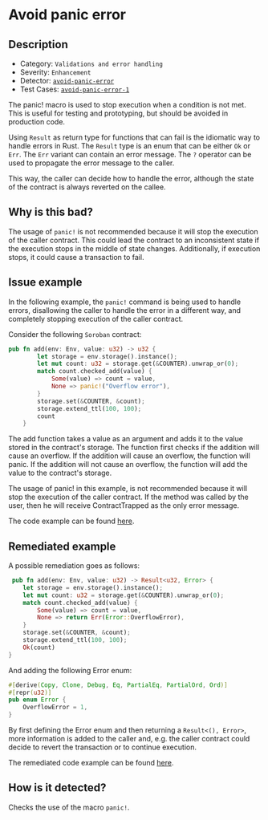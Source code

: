 # Avoid panic error

## Description

- Category: `Validations and error handling`
- Severity: `Enhancement`
- Detector: [`avoid-panic-error`](https://github.com/CoinFabrik/scout-soroban/tree/main/detectors/avoid-panic-error)
- Test Cases: [`avoid-panic-error-1`](https://github.com/CoinFabrik/scout-soroban/tree/main/test-cases/avoid-panic-error/avoid-panic-error-1)

The panic! macro is used to stop execution when a condition is not met. This is useful for testing and prototyping, but should be avoided in production code.

Using `Result` as return type for functions that can fail is the idiomatic way to handle errors in Rust. The `Result` type is an enum that can be either `Ok` or `Err`. The `Err` variant can contain an error message. The `?` operator can be used to propagate the error message to the caller.

This way, the caller can decide how to handle the error, although the state of the contract is always reverted on the callee.

## Why is this bad?

The usage of `panic!` is not recommended because it will stop the execution of the caller contract. This could lead the contract to an inconsistent state if the execution stops in the middle of state changes. Additionally, if execution stops, it could cause a transaction to fail.

## Issue example

In the following example, the `panic!` command is being used to handle errors, disallowing the caller to handle the error in a different way, and completely stopping execution of the caller contract.

Consider the following `Soroban` contract:

```rust
pub fn add(env: Env, value: u32) -> u32 {
        let storage = env.storage().instance();
        let mut count: u32 = storage.get(&COUNTER).unwrap_or(0);
        match count.checked_add(value) {
            Some(value) => count = value,
            None => panic!("Overflow error"),
        }
        storage.set(&COUNTER, &count);
        storage.extend_ttl(100, 100);
        count
    }
```

The add function takes a value as an argument and adds it to the value stored in the contract's storage. The function first checks if the addition will cause an overflow. If the addition will cause an overflow, the function will panic. If the addition will not cause an overflow, the function will add the value to the contract's storage.

The usage of panic! in this example, is not recommended because it will stop the execution of the caller contract. If the method was called by the user, then he will receive ContractTrapped as the only error message.

The code example can be found [here](https://github.com/CoinFabrik/scout-soroban/tree/main/test-cases/avoid-panic-error/avoid-panic-error-1/vulnerable-example).

## Remediated example

A possible remediation goes as follows:

```rust
 pub fn add(env: Env, value: u32) -> Result<u32, Error> {
    let storage = env.storage().instance();
    let mut count: u32 = storage.get(&COUNTER).unwrap_or(0);
    match count.checked_add(value) {
        Some(value) => count = value,
        None => return Err(Error::OverflowError),
    }
    storage.set(&COUNTER, &count);
    storage.extend_ttl(100, 100);
    Ok(count)
}

```

And adding the following Error enum:

```rust
#[derive(Copy, Clone, Debug, Eq, PartialEq, PartialOrd, Ord)]
#[repr(u32)]
pub enum Error {
    OverflowError = 1,
}
```

By first defining the Error enum and then returning a `Result<(), Error>`, more information is added to the caller and, e.g. the caller contract could decide to revert the transaction or to continue execution.

The remediated code example can be found [here](https://github.com/CoinFabrik/scout-soroban/tree/main/test-cases/avoid-panic-error/avoid-panic-error-1/remediated-example).

## How is it detected?

Checks the use of the macro `panic!`.
